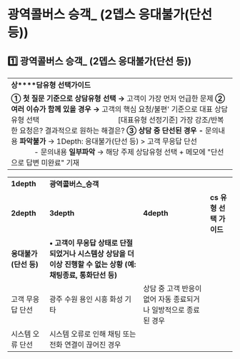 # 광역콜버스 승객_ (2뎁스 응대불가(단선 등))

**1️⃣ 광역콜버스 승객\_** **(2뎁스 응대불가(단선 등))**
---------------------------------------

|  |
| --- |
| **상****담유형 선택가이드** |
| **① 첫 질문 기준으로 상담유형 선택 →** 고객이 가장 먼저 언급한 문제  **② 여러 이슈가 함께 있을 경우 →** 고객의 핵심 요청/불편' 기준으로 대표 상담유형 선택                                         [대표유형 선정기준] 가장 강조/반복한 요청은? 결과적으로 원하는 해결은?  **③ 상담 중 단선된 경우 -** 문의내용 **파악불가** → 1Depth: 응대불가(단선 등) > 고객 무응답 단선                             - 문의내용 **일부파악** → 해당 주제 상담유형 선택 + 메모에 "단선으로 답변 미완료" 기재 |

|  |  |  |  |
| --- | --- | --- | --- |
| **1depth** | **광역콜버스\_승객** | | |
| **2depth** | **3depth** | **4depth** | **cs 유형 선택 가이드** |
| **응대불가 (단선 등)** | **• 고객이 무응답 상태로 단절되었거나 시스템상 상담을 더 이상 진행할 수 없는 상황 (예: 채팅종료, 통화단선 등)** | | |
| 고객 무응답 단선 | 광주  수원  용인  시흥  화성  기타 | 상담 중 고객 반응이 없어 자동 종료되거나 일방적으로 종료된 경우 |
| 시스템 오류 단선 | 시스템 오류로 인해 채팅 또는 전화 연결이 끊어진 경우 |